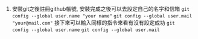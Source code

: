 1. 安裝git之後註冊github帳號, 安裝完成之後可以去設定自己的名字和信箱
   `git config --global user.name "your name"`
   `git config --global user.mail "your@mail.com"`
   接下來可以輸入同樣的指令來看有沒有設定成功
   `git config --global user.name`
   `git config --global user.mail`